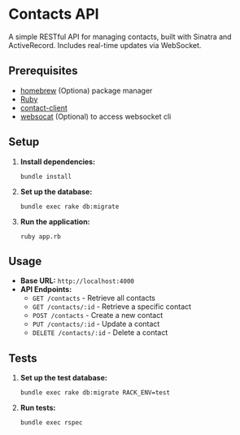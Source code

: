 # Contacts API

A simple RESTful API for managing contacts, built with Sinatra and ActiveRecord.
Includes real-time updates via WebSocket.

## Prerequisites
- [homebrew](https://brew.sh/) (Optiona) package manager
- [Ruby](https://formulae.brew.sh/formula/ruby)
- [contact-client](https://github.com/artashio/contacts-client)
- [websocat](https://formulae.brew.sh/formula/websocat) (Optional) to access websocket cli

## Setup

1. **Install dependencies:**
   ```
   bundle install
   ```
2. **Set up the database:**
   ```
   bundle exec rake db:migrate
   ```
3. **Run the application:**
   ```
   ruby app.rb
   ```

## Usage

- **Base URL:** `http://localhost:4000`
- **API Endpoints:**
  - `GET /contacts` - Retrieve all contacts
  - `GET /contacts/:id` - Retrieve a specific contact
  - `POST /contacts` - Create a new contact
  - `PUT /contacts/:id` - Update a contact
  - `DELETE /contacts/:id` - Delete a contact

## Tests

1. **Set up the test database:**
   ```
   bundle exec rake db:migrate RACK_ENV=test
   ```
2. **Run tests:**
   ```
   bundle exec rspec
   ```

